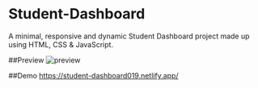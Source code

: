 # Student-Dashboard

A minimal, responsive and dynamic Student Dashboard project made up using HTML, CSS & JavaScript.

##Preview
![preview](https://github.com/Reddi0019/Student-Dashboard/assets/144756187/95c7a9e1-03af-43a7-b710-13a79de429c0)

##Demo
https://student-dashboard019.netlify.app/

